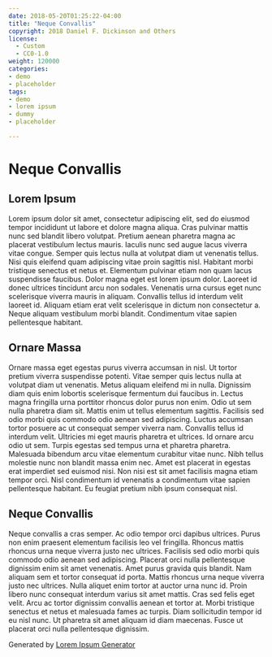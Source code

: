 ```yaml
---
date: 2018-05-20T01:25:22-04:00
title: "Neque Convallis"
copyright: 2018 Daniel F. Dickinson and Others
license:
  - Custom
  - CC0-1.0
weight: 120000
categories:
- demo
- placeholder
tags:
- demo
- lorem ipsum
- dummy
- placeholder

---
```

# Neque Convallis

## Lorem Ipsum

Lorem ipsum dolor sit amet, consectetur adipiscing elit, sed do eiusmod tempor incididunt ut labore et dolore magna aliqua. Cras pulvinar mattis nunc sed blandit libero volutpat. Pretium aenean pharetra magna ac placerat vestibulum lectus mauris. Iaculis nunc sed augue lacus viverra vitae congue. Semper quis lectus nulla at volutpat diam ut venenatis tellus. Nisi quis eleifend quam adipiscing vitae proin sagittis nisl. Habitant morbi tristique senectus et netus et. Elementum pulvinar etiam non quam lacus suspendisse faucibus. Dolor magna eget est lorem ipsum dolor. Laoreet id donec ultrices tincidunt arcu non sodales. Venenatis urna cursus eget nunc scelerisque viverra mauris in aliquam. Convallis tellus id interdum velit laoreet id. Aliquam etiam erat velit scelerisque in dictum non consectetur a. Neque aliquam vestibulum morbi blandit. Condimentum vitae sapien pellentesque habitant.

## Ornare Massa

Ornare massa eget egestas purus viverra accumsan in nisl. Ut tortor pretium viverra suspendisse potenti. Vitae semper quis lectus nulla at volutpat diam ut venenatis. Metus aliquam eleifend mi in nulla. Dignissim diam quis enim lobortis scelerisque fermentum dui faucibus in. Lectus magna fringilla urna porttitor rhoncus dolor purus non enim. Odio ut sem nulla pharetra diam sit. Mattis enim ut tellus elementum sagittis. Facilisis sed odio morbi quis commodo odio aenean sed adipiscing. Luctus accumsan tortor posuere ac ut consequat semper viverra nam. Convallis tellus id interdum velit. Ultricies mi eget mauris pharetra et ultrices. Id ornare arcu odio ut sem. Turpis egestas sed tempus urna et pharetra pharetra. Malesuada bibendum arcu vitae elementum curabitur vitae nunc. Nibh tellus molestie nunc non blandit massa enim nec. Amet est placerat in egestas erat imperdiet sed euismod nisi. Non nisi est sit amet facilisis magna etiam tempor orci. Nisl condimentum id venenatis a condimentum vitae sapien pellentesque habitant. Eu feugiat pretium nibh ipsum consequat nisl.

## Neque Convallis

Neque convallis a cras semper. Ac odio tempor orci dapibus ultrices. Purus non enim praesent elementum facilisis leo vel fringilla. Rhoncus mattis rhoncus urna neque viverra justo nec ultrices. Facilisis sed odio morbi quis commodo odio aenean sed adipiscing. Placerat orci nulla pellentesque dignissim enim sit amet venenatis. Amet purus gravida quis blandit. Nam aliquam sem et tortor consequat id porta. Mattis rhoncus urna neque viverra justo nec ultrices. Nulla aliquet enim tortor at auctor urna nunc id. Proin libero nunc consequat interdum varius sit amet mattis. Cras sed felis eget velit. Arcu ac tortor dignissim convallis aenean et tortor at. Morbi tristique senectus et netus et malesuada fames ac turpis. Diam sollicitudin tempor id eu nisl nunc. Ut pharetra sit amet aliquam id diam maecenas. Fusce ut placerat orci nulla pellentesque dignissim.

Generated by [Lorem Ipsum Generator](https://loremipsum.io/generator)
